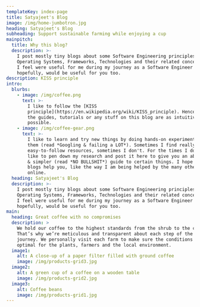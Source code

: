 ```yaml
---
templateKey: index-page
title: Satyajeet's Blog
image: /img/home-jumbotron.jpg
heading: Satyajeet's Blog
subheading: Support sustainable farming while enjoying a cup
mainpitch:
  title: Why this blog?
  description: >-
    I post mostly tiny blogs about some Software Engineering principles,
    Operating Systems, Frameworks, Technologies and their related concepts which
    I feel were useful for me during my journey as a Software Engineer and
    hopefully, would be useful for you too.
description: KISS principle
intro:
  blurbs:
    - image: /img/coffee.png
      text: >-
        I like to follow the [KISS
        principle](https://en.wikipedia.org/wiki/KISS_principle). Hence, most of
        the guides, tutorials or any stuff on this blog are as intuitive as
        possible.
    - image: /img/coffee-gear.png
      text: >-
        I like to learn and try new things by doing hands-on experiments with
        them (read *Googling & failing a LOT*). Sometimes I find really
        easy-to-follow resources, sometimes I don't. For the times I don't, I
        like to pen down my research and post it here to give you an abstracted
        & simpler (read *NO BULLSHIT*) guide to certain things. I hope these
        blogs help you, like the way I am being helped by the many other blogs
        online.
  heading: Satyajeet's Blog
  description: >-
    I post mostly tiny blogs about some Software Engineering principles,
    Operating Systems, Frameworks, Technologies and their related concepts which
    I feel were useful for me during my journey as a Software Engineer and
    hopefully, would be useful for you too.
main:
  heading: Great coffee with no compromises
  description: >
    We hold our coffee to the highest standards from the shrub to the cup.
    That’s why we’re meticulous and transparent about each step of the coffee’s
    journey. We personally visit each farm to make sure the conditions are
    optimal for the plants, farmers and the local environment.
  image1:
    alt: A close-up of a paper filter filled with ground coffee
    image: /img/products-grid3.jpg
  image2:
    alt: A green cup of a coffee on a wooden table
    image: /img/products-grid2.jpg
  image3:
    alt: Coffee beans
    image: /img/products-grid1.jpg
---
```


